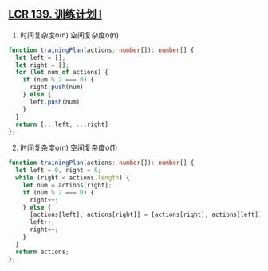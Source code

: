 ## [LCR 139. 训练计划 I](https://leetcode.cn/problems/diao-zheng-shu-zu-shun-xu-shi-qi-shu-wei-yu-ou-shu-qian-mian-lcof/description/)

1. 时间复杂度o(n) 空间复杂度o(n)
```ts
function trainingPlan(actions: number[]): number[] {
  let left = [];
  let right = [];
  for (let num of actions) {
    if (num % 2 === 0) {
      right.push(num)
    } else {
      left.push(num)
    }
  }
  return [...left, ...right]
};
```

2. 时间复杂度o(n) 空间复杂度o(1)
```ts
function trainingPlan(actions: number[]): number[] {
  let left = 0, right = 0;
  while (right < actions.length) {
    let num = actions[right];
    if (num % 2 === 0) {
      right++;
    } else {
      [actions[left], actions[right]] = [actions[right], actions[left]];
      left++;
      right++;
    }
  }
  return actions;
};
```